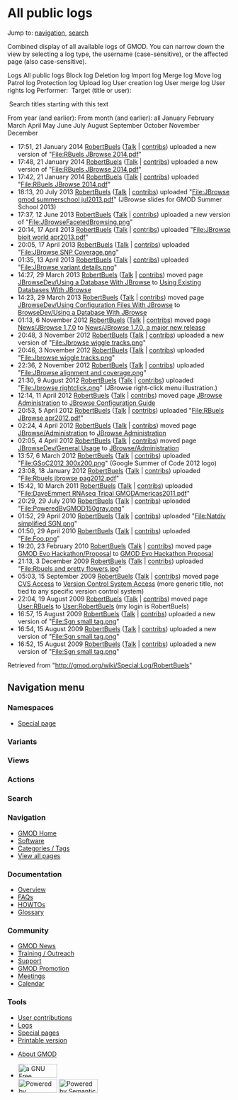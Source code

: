 <div id="mw-page-base" class="noprint">

</div>

<div id="mw-head-base" class="noprint">

</div>

<div id="content" class="mw-body" role="main">

<span id="top"></span>

<div id="mw-js-message" style="display:none;">

</div>



# <span dir="auto">All public logs</span>

<div id="bodyContent">

<div id="contentSub">

</div>

<div id="jump-to-nav" class="mw-jump">

Jump to: [navigation](#mw-navigation), [search](#p-search)

</div>

<div id="mw-content-text">

Combined display of all available logs of GMOD. You can narrow down the
view by selecting a log type, the username (case-sensitive), or the
affected page (also case-sensitive).

Logs All public logs Block log Deletion log Import log Merge log Move
log Patrol log Protection log Upload log User creation log User merge
log User rights log <span style="white-space: nowrap">Performer: </span>
<span style="white-space: nowrap">Target (title or user): </span>

 Search titles starting with this text

From year (and earlier): From month (and earlier): all January February
March April May June July August September October November December

- 17:51, 21 January 2014
  <a href="/wiki/User:RobertBuels" class="mw-userlink"
  title="User:RobertBuels">RobertBuels</a>
  <span class="mw-usertoollinks">([Talk](/wiki/User_talk:RobertBuels "User talk:RobertBuels")
  \|
  [contribs](/wiki/Special:Contributions/RobertBuels "Special:Contributions/RobertBuels"))</span>
  uploaded a new version of "[File:RBuels JBrowse
  2014.pdf](/wiki/File:RBuels_JBrowse_2014.pdf "File:RBuels JBrowse 2014.pdf")"
- 17:48, 21 January 2014
  <a href="/wiki/User:RobertBuels" class="mw-userlink"
  title="User:RobertBuels">RobertBuels</a>
  <span class="mw-usertoollinks">([Talk](/wiki/User_talk:RobertBuels "User talk:RobertBuels")
  \|
  [contribs](/wiki/Special:Contributions/RobertBuels "Special:Contributions/RobertBuels"))</span>
  uploaded a new version of "[File:RBuels JBrowse
  2014.pdf](/wiki/File:RBuels_JBrowse_2014.pdf "File:RBuels JBrowse 2014.pdf")"
- 17:42, 21 January 2014
  <a href="/wiki/User:RobertBuels" class="mw-userlink"
  title="User:RobertBuels">RobertBuels</a>
  <span class="mw-usertoollinks">([Talk](/wiki/User_talk:RobertBuels "User talk:RobertBuels")
  \|
  [contribs](/wiki/Special:Contributions/RobertBuels "Special:Contributions/RobertBuels"))</span>
  uploaded "[File:RBuels JBrowse
  2014.pdf](/wiki/File:RBuels_JBrowse_2014.pdf "File:RBuels JBrowse 2014.pdf")"
- 18:13, 20 July 2013
  <a href="/wiki/User:RobertBuels" class="mw-userlink"
  title="User:RobertBuels">RobertBuels</a>
  <span class="mw-usertoollinks">([Talk](/wiki/User_talk:RobertBuels "User talk:RobertBuels")
  \|
  [contribs](/wiki/Special:Contributions/RobertBuels "Special:Contributions/RobertBuels"))</span>
  uploaded "[File:JBrowse gmod summerschool
  jul2013.pdf](/wiki/File:JBrowse_gmod_summerschool_jul2013.pdf "File:JBrowse gmod summerschool jul2013.pdf")"
  <span class="comment">(JBrowse slides for GMOD Summer School
  2013)</span>
- 17:37, 12 June 2013
  <a href="/wiki/User:RobertBuels" class="mw-userlink"
  title="User:RobertBuels">RobertBuels</a>
  <span class="mw-usertoollinks">([Talk](/wiki/User_talk:RobertBuels "User talk:RobertBuels")
  \|
  [contribs](/wiki/Special:Contributions/RobertBuels "Special:Contributions/RobertBuels"))</span>
  uploaded a new version of
  "[File:JBrowseFacetedBrowsing.png](/wiki/File:JBrowseFacetedBrowsing.png "File:JBrowseFacetedBrowsing.png")"
- 20:14, 17 April 2013
  <a href="/wiki/User:RobertBuels" class="mw-userlink"
  title="User:RobertBuels">RobertBuels</a>
  <span class="mw-usertoollinks">([Talk](/wiki/User_talk:RobertBuels "User talk:RobertBuels")
  \|
  [contribs](/wiki/Special:Contributions/RobertBuels "Special:Contributions/RobertBuels"))</span>
  uploaded "[File:JBrowse bioit world
  apr2013.pdf](/wiki/File:JBrowse_bioit_world_apr2013.pdf "File:JBrowse bioit world apr2013.pdf")"
- 20:05, 17 April 2013
  <a href="/wiki/User:RobertBuels" class="mw-userlink"
  title="User:RobertBuels">RobertBuels</a>
  <span class="mw-usertoollinks">([Talk](/wiki/User_talk:RobertBuels "User talk:RobertBuels")
  \|
  [contribs](/wiki/Special:Contributions/RobertBuels "Special:Contributions/RobertBuels"))</span>
  uploaded "[File:JBrowse SNP
  Coverage.png](/wiki/File:JBrowse_SNP_Coverage.png "File:JBrowse SNP Coverage.png")"
- 01:35, 13 April 2013
  <a href="/wiki/User:RobertBuels" class="mw-userlink"
  title="User:RobertBuels">RobertBuels</a>
  <span class="mw-usertoollinks">([Talk](/wiki/User_talk:RobertBuels "User talk:RobertBuels")
  \|
  [contribs](/wiki/Special:Contributions/RobertBuels "Special:Contributions/RobertBuels"))</span>
  uploaded "[File:JBrowse variant
  details.png](/wiki/File:JBrowse_variant_details.png "File:JBrowse variant details.png")"
- 14:27, 29 March 2013
  <a href="/wiki/User:RobertBuels" class="mw-userlink"
  title="User:RobertBuels">RobertBuels</a>
  <span class="mw-usertoollinks">([Talk](/wiki/User_talk:RobertBuels "User talk:RobertBuels")
  \|
  [contribs](/wiki/Special:Contributions/RobertBuels "Special:Contributions/RobertBuels"))</span>
  moved page <a
  href="/mediawiki/index.php?title=JBrowseDev/Using_a_Database_With_JBrowse&amp;redirect=no"
  class="mw-redirect"
  title="JBrowseDev/Using a Database With JBrowse">JBrowseDev/Using a
  Database With JBrowse</a> to
  <a href="/wiki/Using_Existing_Databases_With_JBrowse"
  class="mw-redirect" title="Using Existing Databases With JBrowse">Using
  Existing Databases With JBrowse</a>
- 14:23, 29 March 2013
  <a href="/wiki/User:RobertBuels" class="mw-userlink"
  title="User:RobertBuels">RobertBuels</a>
  <span class="mw-usertoollinks">([Talk](/wiki/User_talk:RobertBuels "User talk:RobertBuels")
  \|
  [contribs](/wiki/Special:Contributions/RobertBuels "Special:Contributions/RobertBuels"))</span>
  moved page <a
  href="/mediawiki/index.php?title=JBrowseDev/Using_Configuration_Files_With_JBrowse&amp;redirect=no"
  class="mw-redirect"
  title="JBrowseDev/Using Configuration Files With JBrowse">JBrowseDev/Using
  Configuration Files With JBrowse</a> to
  <a href="/wiki/BrowseDev/Using_a_Database_With_JBrowse"
  class="mw-redirect"
  title="BrowseDev/Using a Database With JBrowse">BrowseDev/Using a
  Database With JBrowse</a>
- 01:13, 6 November 2012
  <a href="/wiki/User:RobertBuels" class="mw-userlink"
  title="User:RobertBuels">RobertBuels</a>
  <span class="mw-usertoollinks">([Talk](/wiki/User_talk:RobertBuels "User talk:RobertBuels")
  \|
  [contribs](/wiki/Special:Contributions/RobertBuels "Special:Contributions/RobertBuels"))</span>
  moved page
  <a href="/mediawiki/index.php?title=News/JBrowse_1.7.0&amp;redirect=no"
  class="mw-redirect" title="News/JBrowse 1.7.0">News/JBrowse 1.7.0</a>
  to [News/JBrowse 1.7.0, a major new
  release](/wiki/News/JBrowse_1.7.0,_a_major_new_release "News/JBrowse 1.7.0, a major new release")
- 20:48, 3 November 2012
  <a href="/wiki/User:RobertBuels" class="mw-userlink"
  title="User:RobertBuels">RobertBuels</a>
  <span class="mw-usertoollinks">([Talk](/wiki/User_talk:RobertBuels "User talk:RobertBuels")
  \|
  [contribs](/wiki/Special:Contributions/RobertBuels "Special:Contributions/RobertBuels"))</span>
  uploaded a new version of "[File:Jbrowse wiggle
  tracks.png](/wiki/File:Jbrowse_wiggle_tracks.png "File:Jbrowse wiggle tracks.png")"
- 20:46, 3 November 2012
  <a href="/wiki/User:RobertBuels" class="mw-userlink"
  title="User:RobertBuels">RobertBuels</a>
  <span class="mw-usertoollinks">([Talk](/wiki/User_talk:RobertBuels "User talk:RobertBuels")
  \|
  [contribs](/wiki/Special:Contributions/RobertBuels "Special:Contributions/RobertBuels"))</span>
  uploaded "[File:Jbrowse wiggle
  tracks.png](/wiki/File:Jbrowse_wiggle_tracks.png "File:Jbrowse wiggle tracks.png")"
- 22:36, 2 November 2012
  <a href="/wiki/User:RobertBuels" class="mw-userlink"
  title="User:RobertBuels">RobertBuels</a>
  <span class="mw-usertoollinks">([Talk](/wiki/User_talk:RobertBuels "User talk:RobertBuels")
  \|
  [contribs](/wiki/Special:Contributions/RobertBuels "Special:Contributions/RobertBuels"))</span>
  uploaded "[File:JBrowse alignment and
  coverage.png](/wiki/File:JBrowse_alignment_and_coverage.png "File:JBrowse alignment and coverage.png")"
- 21:30, 9 August 2012
  <a href="/wiki/User:RobertBuels" class="mw-userlink"
  title="User:RobertBuels">RobertBuels</a>
  <span class="mw-usertoollinks">([Talk](/wiki/User_talk:RobertBuels "User talk:RobertBuels")
  \|
  [contribs](/wiki/Special:Contributions/RobertBuels "Special:Contributions/RobertBuels"))</span>
  uploaded "[File:Jbrowse
  rightclick.png](/wiki/File:Jbrowse_rightclick.png "File:Jbrowse rightclick.png")"
  <span class="comment">(JBrowse right-click menu illustration.)</span>
- 12:14, 11 April 2012
  <a href="/wiki/User:RobertBuels" class="mw-userlink"
  title="User:RobertBuels">RobertBuels</a>
  <span class="mw-usertoollinks">([Talk](/wiki/User_talk:RobertBuels "User talk:RobertBuels")
  \|
  [contribs](/wiki/Special:Contributions/RobertBuels "Special:Contributions/RobertBuels"))</span>
  moved page <a
  href="/mediawiki/index.php?title=JBrowse_Administration&amp;redirect=no"
  class="mw-redirect" title="JBrowse Administration">JBrowse
  Administration</a> to [JBrowse Configuration
  Guide](/wiki/JBrowse_Configuration_Guide "JBrowse Configuration Guide")
- 20:53, 5 April 2012
  <a href="/wiki/User:RobertBuels" class="mw-userlink"
  title="User:RobertBuels">RobertBuels</a>
  <span class="mw-usertoollinks">([Talk](/wiki/User_talk:RobertBuels "User talk:RobertBuels")
  \|
  [contribs](/wiki/Special:Contributions/RobertBuels "Special:Contributions/RobertBuels"))</span>
  uploaded "[File:RBuels JBrowse
  apr2012.pdf](/wiki/File:RBuels_JBrowse_apr2012.pdf "File:RBuels JBrowse apr2012.pdf")"
- 02:24, 4 April 2012
  <a href="/wiki/User:RobertBuels" class="mw-userlink"
  title="User:RobertBuels">RobertBuels</a>
  <span class="mw-usertoollinks">([Talk](/wiki/User_talk:RobertBuels "User talk:RobertBuels")
  \|
  [contribs](/wiki/Special:Contributions/RobertBuels "Special:Contributions/RobertBuels"))</span>
  moved page <a
  href="/mediawiki/index.php?title=JBrowse/Administration&amp;redirect=no"
  class="mw-redirect"
  title="JBrowse/Administration">JBrowse/Administration</a> to
  <a href="/wiki/JBrowse_Administration" class="mw-redirect"
  title="JBrowse Administration">JBrowse Administration</a>
- 02:05, 4 April 2012
  <a href="/wiki/User:RobertBuels" class="mw-userlink"
  title="User:RobertBuels">RobertBuels</a>
  <span class="mw-usertoollinks">([Talk](/wiki/User_talk:RobertBuels "User talk:RobertBuels")
  \|
  [contribs](/wiki/Special:Contributions/RobertBuels "Special:Contributions/RobertBuels"))</span>
  moved page <a
  href="/mediawiki/index.php?title=JBrowseDev/General_Usage&amp;redirect=no"
  class="mw-redirect" title="JBrowseDev/General Usage">JBrowseDev/General
  Usage</a> to
  <a href="/wiki/JBrowse/Administration" class="mw-redirect"
  title="JBrowse/Administration">JBrowse/Administration</a>
- 13:57, 6 March 2012
  <a href="/wiki/User:RobertBuels" class="mw-userlink"
  title="User:RobertBuels">RobertBuels</a>
  <span class="mw-usertoollinks">([Talk](/wiki/User_talk:RobertBuels "User talk:RobertBuels")
  \|
  [contribs](/wiki/Special:Contributions/RobertBuels "Special:Contributions/RobertBuels"))</span>
  uploaded "[File:GSoC2012
  300x200.png](/wiki/File:GSoC2012_300x200.png "File:GSoC2012 300x200.png")"
  <span class="comment">(Google Summer of Code 2012 logo)</span>
- 23:08, 18 January 2012
  <a href="/wiki/User:RobertBuels" class="mw-userlink"
  title="User:RobertBuels">RobertBuels</a>
  <span class="mw-usertoollinks">([Talk](/wiki/User_talk:RobertBuels "User talk:RobertBuels")
  \|
  [contribs](/wiki/Special:Contributions/RobertBuels "Special:Contributions/RobertBuels"))</span>
  uploaded "[File:Rbuels jbrowse
  pag2012.pdf](/wiki/File:Rbuels_jbrowse_pag2012.pdf "File:Rbuels jbrowse pag2012.pdf")"
- 15:42, 10 March 2011
  <a href="/wiki/User:RobertBuels" class="mw-userlink"
  title="User:RobertBuels">RobertBuels</a>
  <span class="mw-usertoollinks">([Talk](/wiki/User_talk:RobertBuels "User talk:RobertBuels")
  \|
  [contribs](/wiki/Special:Contributions/RobertBuels "Special:Contributions/RobertBuels"))</span>
  uploaded "[File:DaveEmmert RNAseq Tripal
  GMODAmericas2011.pdf](/wiki/File:DaveEmmert_RNAseq_Tripal_GMODAmericas2011.pdf "File:DaveEmmert RNAseq Tripal GMODAmericas2011.pdf")"
- 20:29, 29 July 2010
  <a href="/wiki/User:RobertBuels" class="mw-userlink"
  title="User:RobertBuels">RobertBuels</a>
  <span class="mw-usertoollinks">([Talk](/wiki/User_talk:RobertBuels "User talk:RobertBuels")
  \|
  [contribs](/wiki/Special:Contributions/RobertBuels "Special:Contributions/RobertBuels"))</span>
  uploaded
  "[File:PoweredByGMOD150gray.png](/wiki/File:PoweredByGMOD150gray.png "File:PoweredByGMOD150gray.png")"
- 01:52, 29 April 2010
  <a href="/wiki/User:RobertBuels" class="mw-userlink"
  title="User:RobertBuels">RobertBuels</a>
  <span class="mw-usertoollinks">([Talk](/wiki/User_talk:RobertBuels "User talk:RobertBuels")
  \|
  [contribs](/wiki/Special:Contributions/RobertBuels "Special:Contributions/RobertBuels"))</span>
  uploaded "[File:Natdiv simplified
  SGN.png](/wiki/File:Natdiv_simplified_SGN.png "File:Natdiv simplified SGN.png")"
- 01:50, 29 April 2010
  <a href="/wiki/User:RobertBuels" class="mw-userlink"
  title="User:RobertBuels">RobertBuels</a>
  <span class="mw-usertoollinks">([Talk](/wiki/User_talk:RobertBuels "User talk:RobertBuels")
  \|
  [contribs](/wiki/Special:Contributions/RobertBuels "Special:Contributions/RobertBuels"))</span>
  uploaded "[File:Foo.png](/wiki/File:Foo.png "File:Foo.png")"
- 19:20, 23 February 2010
  <a href="/wiki/User:RobertBuels" class="mw-userlink"
  title="User:RobertBuels">RobertBuels</a>
  <span class="mw-usertoollinks">([Talk](/wiki/User_talk:RobertBuels "User talk:RobertBuels")
  \|
  [contribs](/wiki/Special:Contributions/RobertBuels "Special:Contributions/RobertBuels"))</span>
  moved page <a
  href="/mediawiki/index.php?title=GMOD_Evo_Hackathon/Proposal&amp;redirect=no&amp;action=edit&amp;redlink=1"
  class="new"
  title="GMOD Evo Hackathon/Proposal (page does not exist)">GMOD Evo
  Hackathon/Proposal</a> to [GMOD Evo Hackathon
  Proposal](/wiki/GMOD_Evo_Hackathon_Proposal "GMOD Evo Hackathon Proposal")
- 21:13, 3 December 2009
  <a href="/wiki/User:RobertBuels" class="mw-userlink"
  title="User:RobertBuels">RobertBuels</a>
  <span class="mw-usertoollinks">([Talk](/wiki/User_talk:RobertBuels "User talk:RobertBuels")
  \|
  [contribs](/wiki/Special:Contributions/RobertBuels "Special:Contributions/RobertBuels"))</span>
  uploaded "[File:Rbuels and pretty
  flowers.jpg](/wiki/File:Rbuels_and_pretty_flowers.jpg "File:Rbuels and pretty flowers.jpg")"
- 05:03, 15 September 2009
  <a href="/wiki/User:RobertBuels" class="mw-userlink"
  title="User:RobertBuels">RobertBuels</a>
  <span class="mw-usertoollinks">([Talk](/wiki/User_talk:RobertBuels "User talk:RobertBuels")
  \|
  [contribs](/wiki/Special:Contributions/RobertBuels "Special:Contributions/RobertBuels"))</span>
  moved page
  <a href="/mediawiki/index.php?title=CVS_Access&amp;redirect=no"
  class="mw-redirect" title="CVS Access">CVS Access</a> to [Version
  Control System
  Access](/wiki/Version_Control_System_Access "Version Control System Access")
  <span class="comment">(more generic title, not tied to any specific
  version control system)</span>
- 22:04, 19 August 2009
  <a href="/wiki/User:RobertBuels" class="mw-userlink"
  title="User:RobertBuels">RobertBuels</a>
  <span class="mw-usertoollinks">([Talk](/wiki/User_talk:RobertBuels "User talk:RobertBuels")
  \|
  [contribs](/wiki/Special:Contributions/RobertBuels "Special:Contributions/RobertBuels"))</span>
  moved page
  <a href="/mediawiki/index.php?title=User:RBuels&amp;redirect=no"
  class="mw-redirect" title="User:RBuels">User:RBuels</a> to
  [User:RobertBuels](/wiki/User:RobertBuels "User:RobertBuels")
  <span class="comment">(my login is RobertBuels)</span>
- 16:57, 15 August 2009
  <a href="/wiki/User:RobertBuels" class="mw-userlink"
  title="User:RobertBuels">RobertBuels</a>
  <span class="mw-usertoollinks">([Talk](/wiki/User_talk:RobertBuels "User talk:RobertBuels")
  \|
  [contribs](/wiki/Special:Contributions/RobertBuels "Special:Contributions/RobertBuels"))</span>
  uploaded a new version of "[File:Sgn small
  tag.png](/wiki/File:Sgn_small_tag.png "File:Sgn small tag.png")"
- 16:54, 15 August 2009
  <a href="/wiki/User:RobertBuels" class="mw-userlink"
  title="User:RobertBuels">RobertBuels</a>
  <span class="mw-usertoollinks">([Talk](/wiki/User_talk:RobertBuels "User talk:RobertBuels")
  \|
  [contribs](/wiki/Special:Contributions/RobertBuels "Special:Contributions/RobertBuels"))</span>
  uploaded a new version of "[File:Sgn small
  tag.png](/wiki/File:Sgn_small_tag.png "File:Sgn small tag.png")"
- 16:52, 15 August 2009
  <a href="/wiki/User:RobertBuels" class="mw-userlink"
  title="User:RobertBuels">RobertBuels</a>
  <span class="mw-usertoollinks">([Talk](/wiki/User_talk:RobertBuels "User talk:RobertBuels")
  \|
  [contribs](/wiki/Special:Contributions/RobertBuels "Special:Contributions/RobertBuels"))</span>
  uploaded a new version of "[File:Sgn small
  tag.png](/wiki/File:Sgn_small_tag.png "File:Sgn small tag.png")"

</div>

<div class="printfooter">

Retrieved from "<http://gmod.org/wiki/Special:Log/RobertBuels>"

</div>

<div id="catlinks" class="catlinks catlinks-allhidden">

</div>

<div class="visualClear">

</div>

</div>

</div>

<div id="mw-navigation">

## Navigation menu

<div id="mw-head">



<div id="left-navigation">

<div id="p-namespaces" class="vectorTabs" role="navigation"
aria-labelledby="p-namespaces-label">

### Namespaces

- <span id="ca-nstab-special">[Special
  page](/wiki/Special:Log/RobertBuels "This is a special page, you cannot edit the page itself")</span>

</div>

<div id="p-variants" class="vectorMenu emptyPortlet" role="navigation"
aria-labelledby="p-variants-label">

### 

### Variants[](#)

<div class="menu">

</div>

</div>

</div>

<div id="right-navigation">

<div id="p-views" class="vectorTabs emptyPortlet" role="navigation"
aria-labelledby="p-views-label">

### Views

</div>

<div id="p-cactions" class="vectorMenu emptyPortlet" role="navigation"
aria-labelledby="p-cactions-label">

### Actions[](#)

<div class="menu">

</div>

</div>

<div id="p-search" role="search">

### Search

<div id="simpleSearch">

</div>

</div>

</div>

</div>

<div id="mw-panel">

<div id="p-logo" role="banner">

<a href="/wiki/Main_Page"
style="background-image: url(http://gmod.org/images/GMOD-cogs.png);"
title="Visit the main page"></a>

</div>

<div id="p-Navigation" class="portal" role="navigation"
aria-labelledby="p-Navigation-label">

### Navigation

<div class="body">

- <span id="n-GMOD-Home">[GMOD Home](/wiki/Main_Page)</span>
- <span id="n-Software">[Software](/wiki/GMOD_Components)</span>
- <span id="n-Categories-.2F-Tags">[Categories /
  Tags](/wiki/Categories)</span>
- <span id="n-View-all-pages">[View all
  pages](/wiki/Special:AllPages)</span>

</div>

</div>

<div id="p-Documentation" class="portal" role="navigation"
aria-labelledby="p-Documentation-label">

### Documentation

<div class="body">

- <span id="n-Overview">[Overview](/wiki/Overview)</span>
- <span id="n-FAQs">[FAQs](/wiki/Category:FAQ)</span>
- <span id="n-HOWTOs">[HOWTOs](/wiki/Category:HOWTO)</span>
- <span id="n-Glossary">[Glossary](/wiki/Glossary)</span>

</div>

</div>

<div id="p-Community" class="portal" role="navigation"
aria-labelledby="p-Community-label">

### Community

<div class="body">

- <span id="n-GMOD-News">[GMOD News](/wiki/GMOD_News)</span>
- <span id="n-Training-.2F-Outreach">[Training /
  Outreach](/wiki/Training_and_Outreach)</span>
- <span id="n-Support">[Support](/wiki/Support)</span>
- <span id="n-GMOD-Promotion">[GMOD
  Promotion](/wiki/GMOD_Promotion)</span>
- <span id="n-Meetings">[Meetings](/wiki/Meetings)</span>
- <span id="n-Calendar">[Calendar](/wiki/Calendar)</span>

</div>

</div>

<div id="p-tb" class="portal" role="navigation"
aria-labelledby="p-tb-label">

### Tools

<div class="body">

- <span id="t-contributions">[User
  contributions](/wiki/Special:Contributions/RobertBuels "A list of contributions of this user")</span>
- <span id="t-log">[Logs](/wiki/Special:Log/RobertBuels)</span>
- <span id="t-specialpages"><a href="/wiki/Special:SpecialPages" accesskey="q"
  title="A list of all special pages [q]">Special pages</a></span>
- <span id="t-print"><a
  href="/mediawiki/index.php?title=Special:Log/RobertBuels&amp;printable=yes"
  rel="alternate" accesskey="p"
  title="Printable version of this page [p]">Printable version</a></span>

</div>

</div>

</div>

</div>

<div id="footer" role="contentinfo">

- <span id="footer-places-about">[About
  GMOD](/wiki/GMOD:About "GMOD:About")</span>

<!-- -->

- <span id="footer-copyrightico">[<img src="http://www.gnu.org/graphics/gfdl-logo-small.png" width="88"
  height="31" alt="a GNU Free Documentation License" />](http://www.gnu.org/licenses/fdl-1.3.html)</span>
- <span id="footer-poweredbyico">[<img src="/mediawiki/skins/common/images/poweredby_mediawiki_88x31.png"
  width="88" height="31" alt="Powered by MediaWiki" />](//www.mediawiki.org/)
  [<img
  src="/mediawiki/extensions/SemanticMediaWiki/includes/../resources/images/smw_button.png"
  width="88" height="31" alt="Powered by Semantic MediaWiki" />](https://www.semantic-mediawiki.org/wiki/Semantic_MediaWiki)</span>

<div style="clear:both">

</div>

</div>
